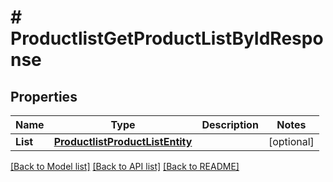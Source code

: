 # # ProductlistGetProductListByIdResponse


## Properties 


Name | Type | Description | Notes
------------ | ------------- | ------------- | -------------
**List**| [**ProductlistProductListEntity**](ProductlistProductListEntity.md) |   | [optional]


[[Back to Model list]](../../README.md#models) [[Back to API list]](../../README.md#endpoints) [[Back to README]](../../README.md)

